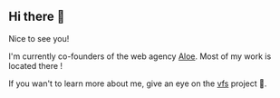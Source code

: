 ## Hi there 👋

Nice to see you! 

I'm currently co-founders of the web agency [Aloe](https://github.com/Aloe-Corporation). Most of my work is located there !

If you wan't to learn more about me, give an eye on the [vfs](https://github.com/FloRichardAloeCorp/vfs) project 👀.

<!--
**FloRichardAloeCorp/FloRichardAloeCorp** is a ✨ _special_ ✨ repository because its `README.md` (this file) appears on your GitHub profile.

Here are some ideas to get you started:

- 🔭 I’m currently working on ...
- 🌱 I’m currently learning ...
- 👯 I’m looking to collaborate on ...
- 🤔 I’m looking for help with ...
- 💬 Ask me about ...
- 📫 How to reach me: ...
- 😄 Pronouns: ...
- ⚡ Fun fact: ...
-->

